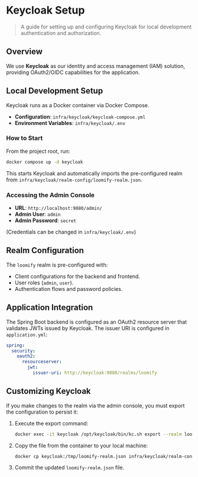 # Keycloak Setup

> A guide for setting up and configuring Keycloak for local development authentication and authorization.

## Overview

We use **Keycloak** as our identity and access management (IAM) solution, providing OAuth2/OIDC capabilities for the application.

## Local Development Setup

Keycloak runs as a Docker container via Docker Compose.

- **Configuration**: `infra/keycloak/keycloak-compose.yml`
- **Environment Variables**: `infra/keycloak/.env`

### How to Start

From the project root, run:

```bash
docker compose up -d keycloak
```

This starts Keycloak and automatically imports the pre-configured realm from `infra/keycloak/realm-config/loomify-realm.json`.

### Accessing the Admin Console

- **URL**: `http://localhost:9080/admin/`
- **Admin User**: `admin`
- **Admin Password**: `secret`

(Credentials can be changed in `infra/keycloak/.env`)

## Realm Configuration

The `loomify` realm is pre-configured with:

- Client configurations for the backend and frontend.
- User roles (`admin`, `user`).
- Authentication flows and password policies.

## Application Integration

The Spring Boot backend is configured as an OAuth2 resource server that validates JWTs issued by Keycloak. The issuer URI is configured in `application.yml`:

```yaml
spring:
  security:
    oauth2:
      resourceserver:
        jwt:
          issuer-uri: http://keycloak:9080/realms/loomify
```

## Customizing Keycloak

If you make changes to the realm via the admin console, you must export the configuration to persist it:

1. Execute the export command:

    ```bash
    docker exec -it keycloak /opt/keycloak/bin/kc.sh export --realm loomify --file /tmp/loomify-realm.json
    ```

2. Copy the file from the container to your local machine:

    ```bash
    docker cp keycloak:/tmp/loomify-realm.json infra/keycloak/realm-config/loomify-realm.json
    ```

3. Commit the updated `loomify-realm.json` file.
